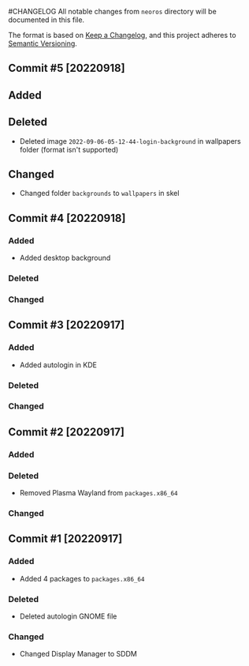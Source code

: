 #CHANGELOG
All notable changes from `neoros` directory will be documented in this file.

The format is based on [Keep a Changelog](https://keepachangelog.com/en/1.0.0/),
and this project adheres to [Semantic Versioning](https://semver.org/spec/v2.0.0.html).

## Commit #5 [20220918]
## Added
## Deleted
- Deleted image `2022-09-06-05-12-44-login-background` in wallpapers folder (format isn't supported)
## Changed
- Changed folder `backgrounds` to `wallpapers` in skel

## Commit #4 [20220918]
### Added
- Added desktop background
### Deleted
### Changed

## Commit #3 [20220917]
### Added
- Added autologin in KDE
### Deleted
### Changed

## Commit #2 [20220917]
### Added
### Deleted
- Removed Plasma Wayland from `packages.x86_64`
### Changed

## Commit #1 [20220917]
### Added
- Added 4 packages to `packages.x86_64`
### Deleted
- Deleted autologin GNOME file
### Changed
- Changed Display Manager to SDDM
